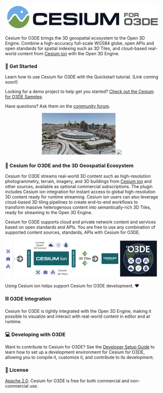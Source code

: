 ![Cesium for O3DE Logo](Documentation/Images/Cesium_for_O3DE_dark_onWhite.jpg)

Cesium for O3DE brings the 3D geospatial ecosystem to the Open 3D Engine. Combine a high-accuracy full-scale WGS84 globe, open APIs and open standards for spatial indexing such as 3D Tiles, and cloud-based real-world content from [Cesium ion](https://cesium.com/cesium-ion) with the Open 3D Engine.

### :rocket: Get Started

Learn how to use Cesium for O3DE with the Quickstart tutorial. (Link coming soon!) 

Looking for a demo project to help get you started? [Check out the Cesium for O3DE Samples](https://github.com/CesiumGS/cesium-o3de-samples).

Have questions? Ask them on the [community forum](https://community.cesium.com).

<p align="middle">
  <img src="Documentation\Images\O3DE_LA_1.png" width="48%" />
  <img src="Documentation\Images\O3DE_LasVegas_Aerial1.png" width="48%" /> 
</p>

### :house_with_garden: Cesium for O3DE and the 3D Geospatial Ecosystem

Cesium for O3DE streams real-world 3D content such as high-resolution photogrammetry, terrain, imagery, and 3D buildings from [Cesium ion](https://cesium.com/cesium-ion) and other sources, available as optional commercial subscriptions. The plugin includes Cesium ion integration for instant access to global high-resolution 3D content ready for runtime streaming. Cesium ion users can also leverage cloud-based 3D tiling pipelines to create end-to-end workflows to transform massive heterogenous content into semantically-rich 3D Tiles, ready for streaming to the Open 3D Engine.

Cesium for O3DE supports cloud and private network content and services based on open standards and APIs. You are free to use any combination of supported content sources, standards, APIs with Cesium for O3DE.

![Cesium for O3DE Ecosystem Diagram](Documentation/Images/integration-workflow_O3DE.png)

Using Cesium ion helps support Cesium for O3DE development. :heart:

### :chains: O3DE Integration

Cesium for O3DE is tightly integrated with the Open 3D Engine, making it possible to visualize and interact with real-world content in editor and at runtime. 

### :computer: Developing with O3DE

Want to contribute to Cesium for O3DE? See the [Developer Setup Guide](Documentation/developer-setup.md) to learn how to set up a development environment for Cesium for O3DE, allowing you to compile it, customize it, and contribute to its development.


### :green_book: License

[Apache 2.0](http://www.apache.org/licenses/LICENSE-2.0.html). Cesium for O3DE is free for both commercial and non-commercial use.

